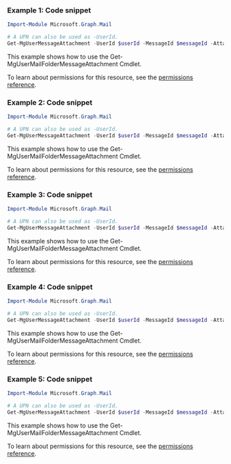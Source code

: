 ### Example 1: Code snippet

```powershellImport-Module Microsoft.Graph.Mail

# A UPN can also be used as -UserId.
Get-MgUserMessageAttachment -UserId $userId -MessageId $messageId -AttachmentId $attachmentId
```
This example shows how to use the Get-MgUserMailFolderMessageAttachment Cmdlet.
To learn about permissions for this resource, see the [permissions reference](/graph/permissions-reference).

### Example 2: Code snippet

```powershellImport-Module Microsoft.Graph.Mail

# A UPN can also be used as -UserId.
Get-MgUserMessageAttachment -UserId $userId -MessageId $messageId -AttachmentId $attachmentId
```
This example shows how to use the Get-MgUserMailFolderMessageAttachment Cmdlet.
To learn about permissions for this resource, see the [permissions reference](/graph/permissions-reference).

### Example 3: Code snippet

```powershellImport-Module Microsoft.Graph.Mail

# A UPN can also be used as -UserId.
Get-MgUserMessageAttachment -UserId $userId -MessageId $messageId -AttachmentId $attachmentId -ExpandProperty "microsoft.graph.itemattachment/item"
```
This example shows how to use the Get-MgUserMailFolderMessageAttachment Cmdlet.
To learn about permissions for this resource, see the [permissions reference](/graph/permissions-reference).

### Example 4: Code snippet

```powershellImport-Module Microsoft.Graph.Mail

# A UPN can also be used as -UserId.
Get-MgUserMessageAttachment -UserId $userId -MessageId $messageId -AttachmentId $attachmentId -ExpandProperty "microsoft.graph.itemattachment/item"
```
This example shows how to use the Get-MgUserMailFolderMessageAttachment Cmdlet.
To learn about permissions for this resource, see the [permissions reference](/graph/permissions-reference).

### Example 5: Code snippet

```powershellImport-Module Microsoft.Graph.Mail

# A UPN can also be used as -UserId.
Get-MgUserMessageAttachment -UserId $userId -MessageId $messageId -AttachmentId $attachmentId
```
This example shows how to use the Get-MgUserMailFolderMessageAttachment Cmdlet.
To learn about permissions for this resource, see the [permissions reference](/graph/permissions-reference).

